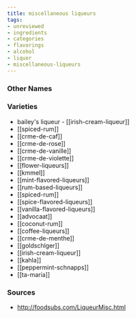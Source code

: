 ```yaml
---
title: miscellaneous liqueurs
tags:
- unreviewed
- ingredients
- categories
- flavorings
- alcohol
- liquor
- miscellaneous-liqueurs
---
```



### Other Names


### Varieties

* bailey's liqueur - [[irish-cream-liqueur]]
* [[spiced-rum]]
* [[crme-de-caf]]
* [[crme-de-rose]]
* [[crme-de-vanille]]
* [[crme-de-violette]]
* [[flower-liqueurs]]
* [[kmmel]]
* [[mint-flavored-liqueurs]]
* [[rum-based-liqueurs]]
* [[spiced-rum]]
* [[spice-flavored-liqueurs]]
* [[vanilla-flavored-liqueurs]]
* [[advocaat]]
* [[coconut-rum]]
* [[coffee-liqueurs]]
* [[crme-de-menthe]]
* [[goldschlger]]
* [[irish-cream-liqueur]]
* [[kahla]]
* [[peppermint-schnapps]]
* [[ta-maria]]

### Sources
* http://foodsubs.com/LiqueurMisc.html

